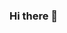 ### Hi there 👋

<!--
**Ersaleem/Ersaleem** is a ✨ _special_ ✨ repository because its `README.md` (this file) appears on your GitHub profile.
Here are some ideas to get you started:
- 🔭 I’m currently working @ Mobiloitte ...
- 🌱 I’m currently learning NodeJS ...
- 👯 I’m looking to collaborate on Github ...
- 🤔 I’m looking forBest Job ...
- 💬 Ask me about On my Email < Saleem.ahmad@indicchain.com ...
- 📫 How to reach me @ Mobiloitte : ...
- 😄 Pronouns: ...
- ⚡ Fun fact Cricket : ...
